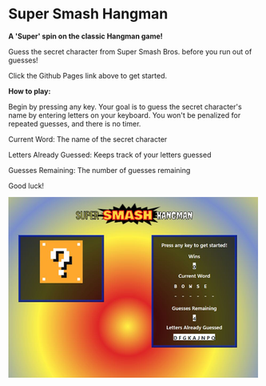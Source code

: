 # Super Smash Hangman
**A 'Super' spin on the classic Hangman game!**

Guess the secret character from Super Smash Bros. before you run out of guesses! 

Click the Github Pages link above to get started.

**How to play:**

Begin by pressing any key. Your goal is to guess the secret character's name by entering letters on your keyboard. You won't be penalized for repeated guesses, and there is no timer.

Current Word: The name of the secret character

Letters Already Guessed: Keeps track of your letters guessed

Guesses Remaining: The number of guesses remaining

Good luck!

<img src="assets/images/screenshot.JPG" alt="alt text" width="500">
